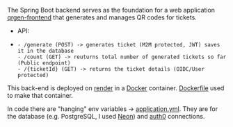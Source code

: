 The Spring Boot backend serves as the foundation for a web application [qrgen-frontend](https://github.com/IvorLipic/qrgen-frontend) that generates and manages QR codes for tickets.

- API:
-     - /generate (POST) -> generates ticket (M2M protected, JWT) saves it in the database
      - /count (GET) -> reuturns total number of generated tickets so far (Public endpoint)
      - /{ticketId} (GET) -> returns the ticket details (OIDC/User protected)

This back-end is deployed on [render](https://render.com/) in a [Docker](https://www.docker.com/) container. 
[Dockerfile](https://github.com/IvorLipic/qrgen-backend/blob/master/Dockerfile) used to make that container.

In code there are "hanging" env variables -> [application.yml](https://github.com/IvorLipic/qrgen-backend/blob/master/src/main/resources/application.yml).
They are for the database (e.g. PostgreSQL, I used [Neon](https://neon.tech/)) and [auth0](https://auth0.com/) connections.
